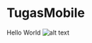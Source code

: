 # TugasMobile
Hello World
![alt text]([https://www.akseleran.co.id/blog/wp-content/uploads/2022/10/Gambar-Kartun-Anak.jpg])
